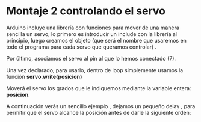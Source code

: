 
# Montaje 2 controlando el servo

Arduino incluye una librería con funciones para mover de una manera sencilla un servo, lo primero es introducir un include con la librería al principio, luego creamos el objeto (que será el nombre que usaremos en todo el programa para cada servo que queramos controlar) .

Por último, asociamos el servo al pin al que lo hemos conectado (7).

Una vez declarado, para usarlo, dentro de loop simplemente usamos la función **servo.write(posicion)**

Moverá el servo los grados que le indiquemos mediante la variable entera: **posicion**.

A continuación verás un sencillo ejemplo , dejamos un pequeño delay , para permitir que el servo alcance la posición antes de darle la siguiente orden:



<br /><br /><br />



